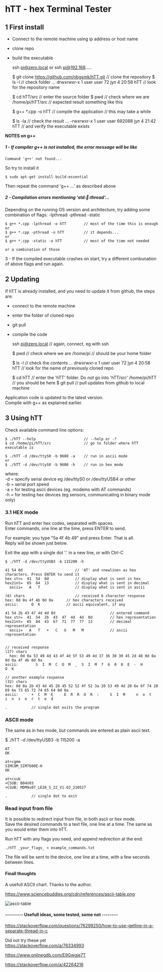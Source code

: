 
hTT - hex Terminal Tester
=========================

1 First install
---------------

- Connect to the remote machine using ip address or host name  
- clone repo  
- build the executable

	ssh pi@zero.local
	or
	ssh pi@192.168.....
	
	$ git clone https://github.com/nbgsmk/hTT.git		// clone the repository
	$ ls -l 						// check folder
	...
	drwxrwxr-x 1 user user 72 јул  4 20:58 hTT		// look for the repository name
	
	$ cd hTT/src						// enter the source folder
	$ pwd							// check where we are
	/home/pi/hTT/src					// expected result something like this
	
	$ g++ *.cpp -o hTT					// compile the application
	// this may take a while
	
	$ ls -la						// check the result
	...
	-rwxrwxr-x 1 user user 692088 јул  4 21:42 hTT		// and verify the executable exists

**NOTES on g++**


##### 1 - If compiler g++ is not installed, the error message will be like  

	Command 'g++' not found...

So try to install it

	$ sudo apt-get install build-essential			
	
Then repeat the command 'g++ ...' as described above



#####  2 - Compilation errors mentioning 'std::thread::thread'...  
Depending on the running OS version and architecture, try adding some combination of flags: -lpthread -pthread -static

	$ g++ *.cpp -lpthread -o hTT		// most of the time this is enough
	or
	$ g++ *.cpp -pthread -o hTT			// it depends...
	or
	$ g++ *.cpp -static -o hTT			// most of the time not needed
	
	or a combination of those

3 - If the compiled executable crashes on start, try a different combunation of above flags and run again.




2 Updating
----------

If hTT is already installed, and you need to update it from github, the steps are:

- connect to the remote machine
- enter the folder of cloned repo
- git pull
- compile the code

	ssh pi@zero.local				// again, connect, eg with ssh
	
	$ pwd							// check where we are
	/home/pi						// should be your home folder
	
	$ ls -l						// check the contents
	...
	drwxrwxr-x 1 user user 72 јул  4 20:58 hTT		// look for the name of previously cloned repo
	
	$ cd hTT						// enter the 'hTT' folder. Do _not_ go into 'hTT/src'
	/home/pi/hTT					// you should be here
	$ git pull						// pull updates from github to local machine
	
Application code is updated to the latest version.  
Compile with g++ as explained earlier.




3 Using hTT
-----------

Check available command line options: 

	$ ./hTT --help						// --help or -?
	$ cd /home/pi/hTT/src				// go to folder where hTT executable is
	
	$ ./hTT -d /dev/ttyS0 -b 9600 -a	// run in ascii mode
	or
	$ ./hTT -d /dev/ttyS0 -b 9600 -h	// run in hex mode

where:  
-d = specify serial device eg /dev/ttyS0 or /dev/ttyUSB4 or other  
-b = serial port speed  
-a = for testing ascii devices (eg. modems with AT commands)  
-h = for testing hex devices (eg sensors, communicating in binary mode only)  

### 3.1 HEX mode

Run hTT and enter hex codes, separated with spaces.  
Enter commands, one line at the time, press ENTER to send.  

For example: you type "5a 4f 4b 49" and press Enter. That is all.  
Reply will be shown just below.  

Exit the app with a single dot '.' in a new line, or with Ctrl-C


	$ ./hTT -d /dev/ttyUSB3 -b 115200 -h
	
	41 54 0d						// 'AT' and <newline> as hex characters. Press ENTER to send it
	hex str=  41  54  0d			// display what is sent in hex
	hex2int=  65  84  13			// display what is sent in decimal
	  ascii=   A   T    			// display what is sent in ascii
	
	(6) chars						// received 6 character response
	hex: 0d 0a 4f 4b 0d 0a 		// hex characters received
	ascii:      O  K  	     	// ascii equivalent, if any
	
	41 54 2b 43 47 4d 4d 0d							// entered command
	hex str=  41  54  2b  43  47  4d  4d  0d		// hex representation
	hex2int=  65  84  43  67  71  77  77  13		// decimal representation
	  ascii=   A   T   +   C   G   M   M    		// ascii representation
	
	
	// received response
	(27) chars
	  hex: 0d 0a 53 49 4d 43 4f 4d 5f 53 49 4d 37 36 30 30 45 2d 48 0d 0a 0d 0a 4f 4b 0d 0a 
	ascii:        S  I  M  C  O  M  _  S  I  M  7  6  0  0  E  -  H              O  K       
	
	// another example response
	(32) chars
	hex: 0d 0a 2b 43 4d 45 20 45 52 52 4f 52 3a 20 53 49 4d 20 6e 6f 74 20 69 6e 73 65 72 74 65 64 0d 0a 
	ascii:      +  C  M  E     E  R  R  O  R  :     S  I  M     n  o  t     i  n  s  e  r  t  e  d       
	
	.			// single dot exits the program
	


### ASCII mode

The same as in hex mode, but commands are entered as plain ascii text.  


$ ./hTT -d /dev/ttyUSB3 -b 115200 -a

	AT
	OK
	
	at+cgmm
	SIMCOM_SIM7600E-H
	OK
	
	at+csub
	+CSUB: B04V03
	+CSUB: MDM9x07_LE20_S_22_V1.03_210527
	
	.			// single dot to exit
	


### Read input from file

It is possible to redirect input from file, in both ascii or hex mode.  
Save the desired commands to a text file, one line at a time. The same as you would enter them into hTT.  

Run hTT with any flags you need, and append redirection at the end:

	./hTT _your_flags_ < example_commands.txt

The file will be sent to the device, one line at a time, with a few seconds between lines.

#### Finall thoughts

A usefull ASCII chart. Thanks to the author.

https://www.sciencebuddies.org/cdn/references/ascii-table.png

![ascii-table](https://github.com/nbgsmk/hTT/assets/60575976/3c2747f2-7f34-4800-bd51-9817a3f7b76e)




#### --------- Usefull ideas, some tested, some not --------  

https://stackoverflow.com/questions/76299250/how-to-use-getline-in-a-separate-thread-in-c  

Did not try these yet  
https://stackoverflow.com/a/76334993  

https://www.onlinegdb.com/E9Gwgje7T  

https://stackoverflow.com/a/42264216  

